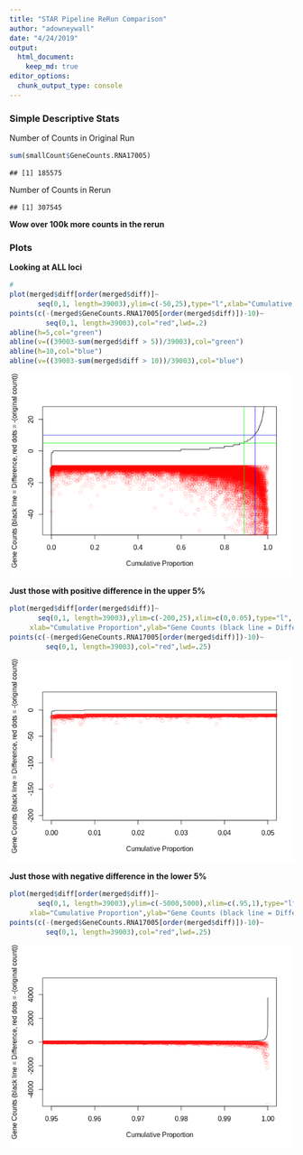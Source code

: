 ```yaml
---
title: "STAR Pipeline ReRun Comparison"
author: "adowneywall"
date: "4/24/2019"
output: 
  html_document:
    keep_md: true
editor_options: 
  chunk_output_type: console
---
```






### Simple Descriptive Stats  

Number of Counts in Original Run

```r
sum(smallCount$GeneCounts.RNA17005)
```

```
## [1] 185575
```

Number of Counts in Rerun

```
## [1] 307545
```

**Wow over 100k more counts in the rerun**

### Plots  

**Looking at ALL loci**

```r
# 
plot(merged$diff[order(merged$diff)]~ 
       seq(0,1, length=39003),ylim=c(-50,25),type="l",xlab="Cumulative Proportion",ylab="Gene Counts (black line = Difference, red dots = -(original count))")
points(c(-(merged$GeneCounts.RNA17005[order(merged$diff)])-10)~
         seq(0,1, length=39003),col="red",lwd=.2)
abline(h=5,col="green")
abline(v=((39003-sum(merged$diff > 5))/39003),col="green")
abline(h=10,col="blue")
abline(v=((39003-sum(merged$diff > 10))/39003),col="blue")
```

![](starReRun_17005_comparison_files/figure-html/unnamed-chunk-4-1.png)<!-- -->
  
**Just those with positive difference in the upper 5%**  

```r
plot(merged$diff[order(merged$diff)]~ 
       seq(0,1, length=39003),ylim=c(-200,25),xlim=c(0,0.05),type="l",
     xlab="Cumulative Proportion",ylab="Gene Counts (black line = Difference, red dots = -(original count))")
points(c(-(merged$GeneCounts.RNA17005[order(merged$diff)])-10)~
         seq(0,1, length=39003),col="red",lwd=.25)
```

![](starReRun_17005_comparison_files/figure-html/unnamed-chunk-5-1.png)<!-- -->

**Just those with negative difference in the lower 5%**  

```r
plot(merged$diff[order(merged$diff)]~ 
       seq(0,1, length=39003),ylim=c(-5000,5000),xlim=c(.95,1),type="l",
     xlab="Cumulative Proportion",ylab="Gene Counts (black line = Difference, red dots = -(original count))")
points(c(-(merged$GeneCounts.RNA17005[order(merged$diff)])-10)~
         seq(0,1, length=39003),col="red",lwd=.25)
```

![](starReRun_17005_comparison_files/figure-html/unnamed-chunk-6-1.png)<!-- -->
